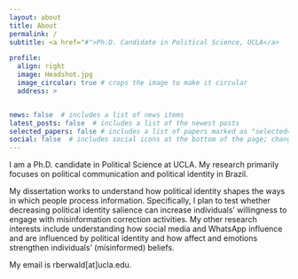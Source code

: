 ```yaml
---
layout: about
title: About
permalink: /
subtitle: <a href="#">Ph.D. Candidate in Political Science, UCLA</a>

profile:
  align: right
  image: Headshot.jpg
  image_circular: true # crops the image to make it circular
  address: >


news: false  # includes a list of news items
latest_posts: false  # includes a list of the newest posts
selected_papers: false # includes a list of papers marked as "selected={true}"
social: false  # includes social icons at the bottom of the page; change to true if I want to add this
---
```



I am a Ph.D. candidate in Political Science at UCLA. My research primarily focuses on political communication and political identity in Brazil.

My dissertation works to understand how political identity shapes the ways in which people process information. Specifically, I plan to test whether decreasing political identity salience can increase individuals’ willingness to engage with misinformation correction activities. My other research interests include understanding how social media and WhatsApp influence and are influenced by political identity and how affect and emotions strengthen individuals’ (misinformed) beliefs.

My email is rberwald[at]ucla.edu.
